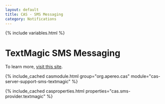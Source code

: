 ```yaml
---
layout: default
title: CAS - SMS Messaging
category: Notifications
---
```


{% include variables.html %}

# TextMagic SMS Messaging

To learn more, [visit this site](https://www.textmagic.com/).

{% include_cached casmodule.html group="org.apereo.cas" module="cas-server-support-sms-textmagic" %}

{% include_cached casproperties.html properties="cas.sms-provider.textmagic" %}
